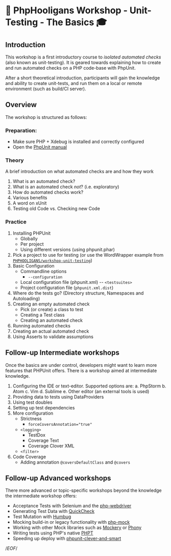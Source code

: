 # 🏫 PhpHooligans Workshop - Unit-Testing - The Basics 🎓

## Introduction

This workshop is a first introductory course to *isolated automated checks*
(also known as unit-testing). It is geared towards explaining how to create and
run automated checks on a PHP code-base with PhpUnit.

After a short theoretical introduction, participants will gain the knowledge and
ability to create unit-tests, and run them on a local or remote environment
(such as build/CI server).

## Overview

The workshop is structured as follows:

### Preparation:

- Make sure PHP + Xdebug is installed and correctly configured
- Open the [PhpUnit manual](https://phpunit.de/manual/current/en/)

### Theory

A brief introduction on what automated checks are and how they work

1. What is an automated check?
2. What is an automated check *not*? (i.e. exploratory)
3. How do automated checks work?
4. Various benefits
5. A word on xUnit
6. Testing old Code vs. Checking new Code

### Practice

1. Installing PHPUnit
    - Globally
    - Per project
    - Using different versions (using phpunit.phar)
2. Pick a project to use for testing (or use the WordWrapper example from [`PHPHOOLIGANS/workshop-unit-testing`](https://github.com/PHPHOOLIGANS/workshop-unit-testing))
3. Basic Configuration
    - Commandline options
        - `--configuration`
    - Local configuration file (phpunit.xml)
        -- `<testsuites>`
    - Project configuration file (`phpunit.xml.dist`)
4. Where do the tests go? (Directory structure, Namespaces and Autoloading)
5. Creating an empty automated check
    - Pick (or create) a class to test
    - Creating a Test class
    - Creating an automated check
6. Running automated checks
7. Creating an actual automated check
8. Using Asserts to validate assumptions

## Follow-up Intermediate workshops

Once the basics are under control, developers might want to learn more features
that PHPUnit offers. There is a workshop aimed at intermediate knowledge.

1. Configuring the IDE or text-editor. Supported options are:
    a. PhpStorm
    b. Atom
    c. Vim
    d. Sublime
    e. Other editor (an external tools is used)
2. Providing data to tests using DataProviders
3. Using test doubles
4. Setting up test dependencies
5. More configuration
    - Strictness
        - `forceCoversAnnotation="true"`
    - `<logging>`
        - TestDox
        - Coverage Text
        - Coverage Clover XML
    - `<filter>`
6. Code Coverage
    - Adding annotation `@coversDefaultClass` and `@covers`


## Follow-up Advanced workshops

There more advanced or topic-specific workshops beyond the knowledge the
intermediate workshop offers:

- Acceptance Tests with Selenium and the [php-webdriver](https://github.com/facebook/php-webdriver)
- Generating Test Data with [QuickCheck](https://github.com/steos/php-quickcheck)
- Test Mutation with [Humbug](https://github.com/padraic/humbug)
- Mocking build-in or legacy functionality with [php-mock](https://github.com/php-mock/php-mock)
- Working with other Mock libraries such as [Mockery](https://github.com/padraic/mockery) or [Phony](https://github.com/eloquent/phony)
- Writing tests using PHP's native [PHPT](https://qa.php.net/write-test.php)
- Speeding up deploy with [phpunit-clever-and-smart](https://github.com/lstrojny/phpunit-clever-and-smart)

/*EOF*/